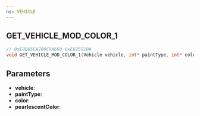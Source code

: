 ```yaml
---
ns: VEHICLE
---
```

## GET_VEHICLE_MOD_COLOR_1

```c
// 0xE8D65CA700C9A693 0xE625510A
void GET_VEHICLE_MOD_COLOR_1(Vehicle vehicle, int* paintType, int* color, int* pearlescentColor);
```

## Parameters
* **vehicle**: 
* **paintType**: 
* **color**: 
* **pearlescentColor**: 

